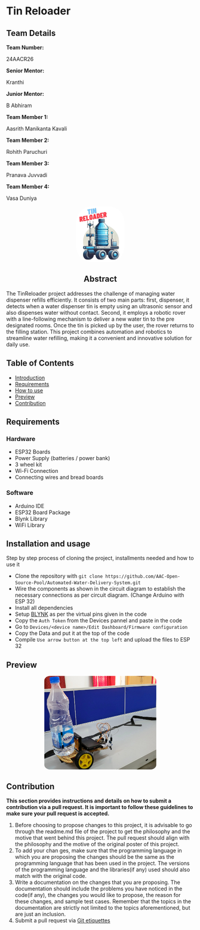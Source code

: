 # Tin Reloader
<h2>Team Details</h2>
<b>Team Number: </b><p>24AACR26</p>
<b>Senior Mentor:</b><p>Kranthi</p>
<b>Junior Mentor:</b><p>B Abhiram</p>
<b>Team Member 1:</b><p>Aasrith Manikanta Kavali</p>
<b>Team Member 2:</b><p>Rohith Paruchuri</p>
<b>Team Member 3:</b><p>Pranava Juvvadi</p>
<b>Team Member 4:</b><p>Vasa Duniya</p>

<div align="center">
  <img src="./Imgs/Logo.png" width="130px" height="149px" style="border-radius:30%">

</div>
<div align="center">
<h2> Abstract </h2>
</div>
The TinReloader project addresses the challenge of managing water dispenser refills efficiently. It consists of two main parts: first, dispenser, it detects when a water dispenser tin is empty using an ultrasonic sensor and also dispenses water without contact. Second, it employs a robotic rover with a line-following mechanism to deliver a new water tin to the pre designated rooms. Once the tin is picked up by the user, the rover returns to the filling station. This project combines automation and robotics to streamline water refilling, making it a convenient and innovative solution for daily use.


## Table of Contents
- [Introduction](#introduction) <br>
- [Requirements](#requirements) <br>
- [How to use](#installation-and-usage) <br>
- [Preview](#previews)
- [Contribution](#contribution)


## Requirements

### Hardware
- ESP32 Boards <br/>
- Power Supply (batteries / power bank) <br/>
- 3 wheel kit <br/>
- Wi-Fi Connection <br/>
- Connecting wires and bread boards

### Software
- Arduino IDE <br/>
- ESP32 Board Package <br/>
- Blynk Library <br/>
- WiFi Library <br/>

<!-- | <img src=" url (example given below)" width="130px" height="25px"></a><br>| -->

## Installation and usage
Step by step process of cloning the project, installments needed and how to use it

- Clone the repository with `git clone https://github.com/AAC-Open-Source-Pool/Automated-Water-Delivery-System.git`
- Wire the components as shown in the circuit diagram to establish the necessary connections as per circuit diagram. (Change Arduino with ESP 32)
- Install all dependencies
- Setup [BLYNK](https://blynk.cloud/dashboard/login) as per the virtual pins given in the code
- Copy the `Auth Token` from the Devices pannel and paste in the code
- Go to `Devices/<device name>/Edit Dashboard/Firmware configuration`
- Copy the Data and put it at the top of the code
- Compile `Use arrow button at the top left` and upload the files to ESP 32


## Preview
<div align=center>
  <img src="./Imgs/Demo.jpg" width="300px" height="250px" style="border-radius : 5%">
</div>
 
## Contribution 
**This section provides instructions and details on how to submit a contribution via a pull request. It is important to follow these guidelines to make sure your pull request is accepted.**
1. Before choosing to propose changes to this project, it is advisable to go through the readme.md file of the project to get the philosophy and the motive that went behind this project. The pull request should align with the philosophy and the motive of the original poster of this project.
2. To add your chan ges, make sure that the programming language in which you are proposing the changes should be the same as the programming language that has been used in the project. The versions of the programming language and the libraries(if any) used should also match with the original code.
3. Write a documentation on the changes that you are proposing. The documentation should include the problems you have noticed in the code(if any), the changes you would like to propose, the reason for these changes, and sample test cases. Remember that the topics in the documentation are strictly not limited to the topics aforementioned, but are just an inclusion.
4. Submit a pull request via [Git etiquettes](https://gist.github.com/mikepea/863f63d6e37281e329f8) 

